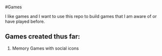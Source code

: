 #Games

I like games and I want to use this repo to build games that I am aware of or have played before.

## Games created thus far:
1. Memory Games with social icons
